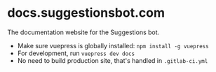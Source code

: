 # docs.suggestionsbot.com

The documentation website for the Suggestions bot.

- Make sure vuepress is globally installed: `npm install -g vuepress`
- For development, run `vuepress dev docs`
- No need to build production site, that's handled in `.gitlab-ci.yml`